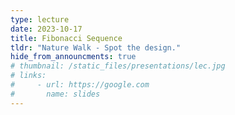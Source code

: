 ```yaml
---
type: lecture
date: 2023-10-17
title: Fibonacci Sequence
tldr: "Nature Walk - Spot the design."
hide_from_announcments: true
# thumbnail: /static_files/presentations/lec.jpg
# links:
#     - url: https://google.com
#       name: slides
---
```

